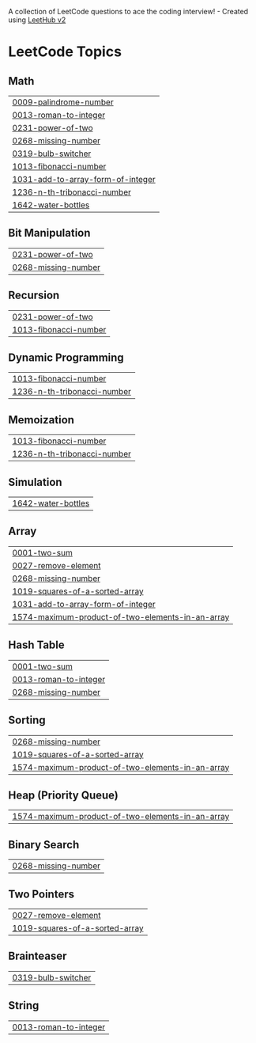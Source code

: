 A collection of LeetCode questions to ace the coding interview! - Created using [LeetHub v2](https://github.com/arunbhardwaj/LeetHub-2.0)
<!---LeetCode Topics Start-->
# LeetCode Topics
## Math
|  |
| ------- |
| [0009-palindrome-number](https://github.com/krushna2246/LeetCode/tree/master/0009-palindrome-number) |
| [0013-roman-to-integer](https://github.com/krushna2246/LeetCode/tree/master/0013-roman-to-integer) |
| [0231-power-of-two](https://github.com/krushna2246/LeetCode/tree/master/0231-power-of-two) |
| [0268-missing-number](https://github.com/krushna2246/LeetCode/tree/master/0268-missing-number) |
| [0319-bulb-switcher](https://github.com/krushna2246/LeetCode/tree/master/0319-bulb-switcher) |
| [1013-fibonacci-number](https://github.com/krushna2246/LeetCode/tree/master/1013-fibonacci-number) |
| [1031-add-to-array-form-of-integer](https://github.com/krushna2246/LeetCode/tree/master/1031-add-to-array-form-of-integer) |
| [1236-n-th-tribonacci-number](https://github.com/krushna2246/LeetCode/tree/master/1236-n-th-tribonacci-number) |
| [1642-water-bottles](https://github.com/krushna2246/LeetCode/tree/master/1642-water-bottles) |
## Bit Manipulation
|  |
| ------- |
| [0231-power-of-two](https://github.com/krushna2246/LeetCode/tree/master/0231-power-of-two) |
| [0268-missing-number](https://github.com/krushna2246/LeetCode/tree/master/0268-missing-number) |
## Recursion
|  |
| ------- |
| [0231-power-of-two](https://github.com/krushna2246/LeetCode/tree/master/0231-power-of-two) |
| [1013-fibonacci-number](https://github.com/krushna2246/LeetCode/tree/master/1013-fibonacci-number) |
## Dynamic Programming
|  |
| ------- |
| [1013-fibonacci-number](https://github.com/krushna2246/LeetCode/tree/master/1013-fibonacci-number) |
| [1236-n-th-tribonacci-number](https://github.com/krushna2246/LeetCode/tree/master/1236-n-th-tribonacci-number) |
## Memoization
|  |
| ------- |
| [1013-fibonacci-number](https://github.com/krushna2246/LeetCode/tree/master/1013-fibonacci-number) |
| [1236-n-th-tribonacci-number](https://github.com/krushna2246/LeetCode/tree/master/1236-n-th-tribonacci-number) |
## Simulation
|  |
| ------- |
| [1642-water-bottles](https://github.com/krushna2246/LeetCode/tree/master/1642-water-bottles) |
## Array
|  |
| ------- |
| [0001-two-sum](https://github.com/krushna2246/LeetCode/tree/master/0001-two-sum) |
| [0027-remove-element](https://github.com/krushna2246/LeetCode/tree/master/0027-remove-element) |
| [0268-missing-number](https://github.com/krushna2246/LeetCode/tree/master/0268-missing-number) |
| [1019-squares-of-a-sorted-array](https://github.com/krushna2246/LeetCode/tree/master/1019-squares-of-a-sorted-array) |
| [1031-add-to-array-form-of-integer](https://github.com/krushna2246/LeetCode/tree/master/1031-add-to-array-form-of-integer) |
| [1574-maximum-product-of-two-elements-in-an-array](https://github.com/krushna2246/LeetCode/tree/master/1574-maximum-product-of-two-elements-in-an-array) |
## Hash Table
|  |
| ------- |
| [0001-two-sum](https://github.com/krushna2246/LeetCode/tree/master/0001-two-sum) |
| [0013-roman-to-integer](https://github.com/krushna2246/LeetCode/tree/master/0013-roman-to-integer) |
| [0268-missing-number](https://github.com/krushna2246/LeetCode/tree/master/0268-missing-number) |
## Sorting
|  |
| ------- |
| [0268-missing-number](https://github.com/krushna2246/LeetCode/tree/master/0268-missing-number) |
| [1019-squares-of-a-sorted-array](https://github.com/krushna2246/LeetCode/tree/master/1019-squares-of-a-sorted-array) |
| [1574-maximum-product-of-two-elements-in-an-array](https://github.com/krushna2246/LeetCode/tree/master/1574-maximum-product-of-two-elements-in-an-array) |
## Heap (Priority Queue)
|  |
| ------- |
| [1574-maximum-product-of-two-elements-in-an-array](https://github.com/krushna2246/LeetCode/tree/master/1574-maximum-product-of-two-elements-in-an-array) |
## Binary Search
|  |
| ------- |
| [0268-missing-number](https://github.com/krushna2246/LeetCode/tree/master/0268-missing-number) |
## Two Pointers
|  |
| ------- |
| [0027-remove-element](https://github.com/krushna2246/LeetCode/tree/master/0027-remove-element) |
| [1019-squares-of-a-sorted-array](https://github.com/krushna2246/LeetCode/tree/master/1019-squares-of-a-sorted-array) |
## Brainteaser
|  |
| ------- |
| [0319-bulb-switcher](https://github.com/krushna2246/LeetCode/tree/master/0319-bulb-switcher) |
## String
|  |
| ------- |
| [0013-roman-to-integer](https://github.com/krushna2246/LeetCode/tree/master/0013-roman-to-integer) |
<!---LeetCode Topics End-->
